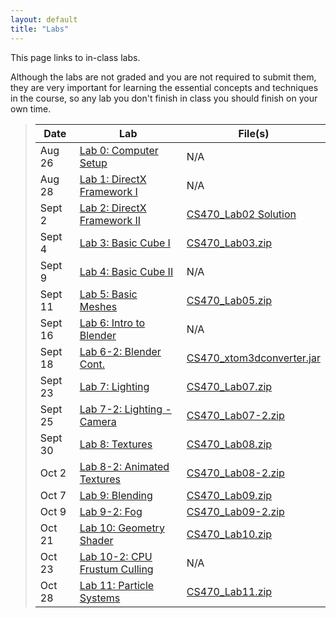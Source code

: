 ```yaml
---
layout: default
title: "Labs"
---
```


This page links to in-class labs.

Although the labs are not graded and you are not required to submit them, they are very important for learning the essential concepts and techniques in the course, so any lab you don't finish in class you should finish on your own time.

> Date | Lab | File(s)
> ---- | --- | -------
> Aug 26 | [Lab 0: Computer Setup](lab00.html) | N/A
> Aug 28 | [Lab 1: DirectX Framework I](lab01.html) | N/A
> Sept 2 | [Lab 2: DirectX Framework II](lab02.html) | [CS470_Lab02 Solution](sol/CS470_Lab02.zip)
> Sept 4 | [Lab 3: Basic Cube I](lab03.html) | [CS470_Lab03.zip](src/CS470_Lab03.zip)
> Sept 9 | [Lab 4: Basic Cube II](lab04.html) | N/A
> Sept 11 | [Lab 5: Basic Meshes](lab05.html) | [CS470_Lab05.zip](src/CS470_Lab05.zip)
> Sept 16 | [Lab 6: Intro to Blender](lab06.html) | N/A
> Sept 18 | [Lab 6-2: Blender Cont.](lab06-2.html) | [CS470_xtom3dconverter.jar](src/CS470_xtom3dconverter.jar)
> Sept 23 | [Lab 7: Lighting](lab07.html) | [CS470_Lab07.zip](src/CS470_Lab07.zip)
> Sept 25 | [Lab 7-2: Lighting - Camera](lab07-2.html) | [CS470_Lab07-2.zip](src/CS470_Lab07-2.zip)
> Sept 30 | [Lab 8: Textures](lab08.html) | [CS470_Lab08.zip](src/CS470_Lab08.zip)
> Oct 2   | [Lab 8-2: Animated Textures](lab08-2.html) | [CS470_Lab08-2.zip](src/CS470_Lab08-2.zip)
> Oct 7 | [Lab 9: Blending](lab09.html) | [CS470_Lab09.zip](src/CS470_Lab09.zip)
> Oct 9 | [Lab 9-2: Fog](lab09-2.html) | [CS470_Lab09-2.zip](src/CS470_Lab09-2.zip)
> Oct 21 | [Lab 10: Geometry Shader](lab10.html) | [CS470_Lab10.zip](src/CS470_Lab10.zip)
> Oct 23 | [Lab 10-2: CPU Frustum Culling](http://www.braynzarsoft.net/index.php?p=D3D11VFCulling) | N/A
> Oct 28 | [Lab 11: Particle Systems](lab11.html) | [CS470_Lab11.zip](src/CS470_Lab11.zip)
